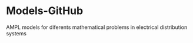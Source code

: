 # Models-GitHub
 AMPL models for diferents mathematical problems in electrical distribution systems
